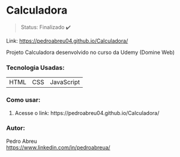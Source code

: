 # Calculadora

> Status: Finalizado ✔️

Link: https://pedroabreu04.github.io/Calculadora/

<p>Projeto Calculadora desenvolvido no curso da Udemy (Domine Web)</p>

### Tecnologia Usadas:
<table>
  <tr>
    <td>HTML</td>
    <td>CSS</td>
    <td>JavaScript</td>
  </tr>
</table>

### Como usar:
<ol>
  <li>Acesse o link: https://pedroabreu04.github.io/Calculadora/</li>
</ol>


### Autor:
Pedro Abreu </br>
https://www.linkedin.com/in/pedroabreua/
